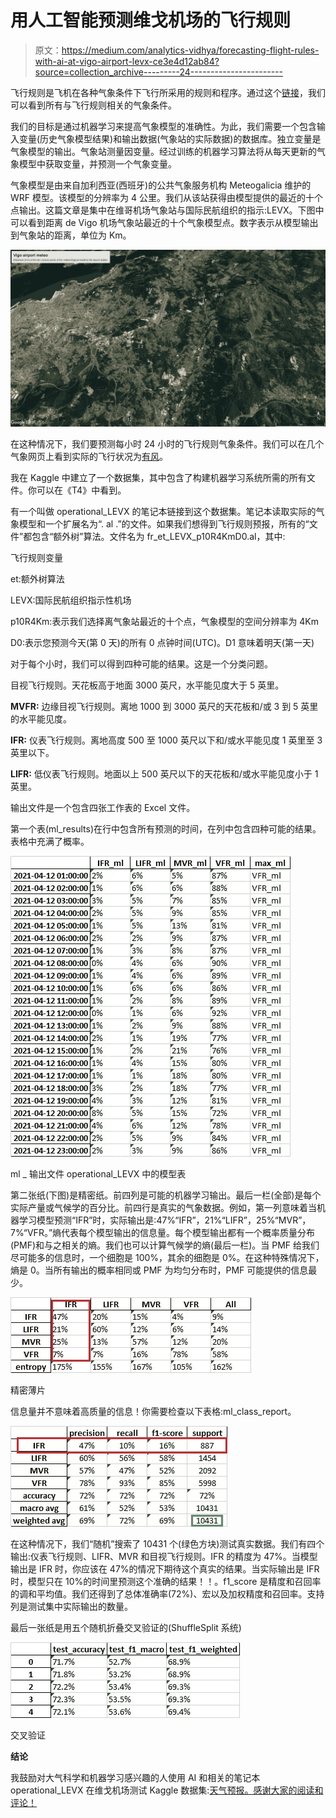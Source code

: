 # 用人工智能预测维戈机场的飞行规则

> 原文：<https://medium.com/analytics-vidhya/forecasting-flight-rules-with-ai-at-vigo-airport-levx-ce3e4d12ab84?source=collection_archive---------24----------------------->

飞行规则是飞机在各种气象条件下飞行所采用的规则和程序。通过这个[链接](https://www.aviationweather.gov/taf/help?page=plot)，我们可以看到所有与飞行规则相关的气象条件。

我们的目标是通过机器学习来提高气象模型的准确性。为此，我们需要一个包含输入变量(历史气象模型结果)和输出数据(气象站的实际数据)的数据库。独立变量是气象模型的输出。气象站测量因变量。经过训练的机器学习算法将从每天更新的气象模型中获取变量，并预测一个气象变量。

气象模型是由来自加利西亚(西班牙)的公共气象服务机构 Meteogalicia 维护的 WRF 模型。该模型的分辨率为 4 公里。我们从该站获得由模型提供的最近的十个点输出。这篇文章是集中在维哥机场气象站与国际民航组织的指示:LEVX。下图中可以看到距离 de Vigo 机场气象站最近的十个气象模型点。数字表示从模型输出到气象站的距离，单位为 Km。

![](img/7fdb02ee3ccdc1021574a3e35333eeff.png)

在这种情况下，我们要预测每小时 24 小时的飞行规则气象条件。我们可以在几个气象网页上看到实际的飞行状况为[有风](https://www.windy.com/?42.598,-8.770,5,i:pressure)。

我在 Kaggle 中建立了一个数据集，其中包含了构建机器学习系统所需的所有文件。你可以在《T4》中看到。

有一个叫做 operational_LEVX 的笔记本链接到这个数据集。笔记本读取实际的气象模型和一个扩展名为“. al .”的文件。如果我们想得到飞行规则预报，所有的“文件”都包含“额外树”算法。文件名为 fr_et_LEVX_p10R4KmD0.al，其中:

飞行规则变量

et:额外树算法

LEVX:国际民航组织指示性机场

p10R4Km:表示我们选择离气象站最近的十个点，气象模型的空间分辨率为 4Km

D0:表示您预测今天(第 0 天)的所有 0 点钟时间(UTC)。D1 意味着明天(第一天)

对于每个小时，我们可以得到四种可能的结果。这是一个分类问题。

目视飞行规则。天花板高于地面 3000 英尺，水平能见度大于 5 英里。

**MVFR:** 边缘目视飞行规则。离地 1000 到 3000 英尺的天花板和/或 3 到 5 英里的水平能见度。

**IFR:** 仪表飞行规则。离地高度 500 至 1000 英尺以下和/或水平能见度 1 英里至 3 英里以下。

**LIFR:** 低仪表飞行规则。地面以上 500 英尺以下的天花板和/或水平能见度小于 1 英里。

输出文件是一个包含四张工作表的 Excel 文件。

第一个表(ml_results)在行中包含所有预测的时间，在列中包含四种可能的结果。表格中充满了概率。

![](img/e7070fa725b375c251090bb1c8b9b8bd.png)

ml _ 输出文件 operational_LEVX 中的模型表

第二张纸(下图)是精密纸。前四列是可能的机器学习输出。最后一栏(全部)是每个实际产量或气候学的百分比。前四行是真实的气象数据。例如，第一列意味着当机器学习模型预测“IFR”时，实际输出是:47%“IFR”，21%“LIFR”，25%“MVR”，7%“VFR。”熵代表每个模型输出的信息量。每个模型输出都有一个概率质量分布(PMF)和与之相关的熵。我们也可以计算气候学的熵(最后一栏)。当 PMF 给我们尽可能多的信息时，一个细胞是 100%，其余的细胞是 0%。在这种特殊情况下，熵是 0。当所有输出的概率相同或 PMF 为均匀分布时，PMF 可能提供的信息最少。

![](img/6129a271496cde94f4e48809e37d75b1.png)

精密薄片

信息量并不意味着高质量的信息！你需要检查以下表格:ml_class_report。

![](img/5dc17692a1e9a390a78a14d48d92b132.png)

在这种情况下，我们“随机”搜索了 10431 个(绿色方块)测试真实数据。我们有四个输出:仪表飞行规则、LIFR、MVR 和目视飞行规则。IFR 的精度为 47%。当模型输出是 IFR 时，你应该在 47%的情况下期待这个真实的结果。当实际输出是 IFR 时，模型只在 10%的时间里预测这个准确的结果！！。f1_score 是精度和召回率的调和平均值。我们还得到了总体准确率(72%)、宏以及加权精度和召回率。支持列是测试集中实际输出的数量。

最后一张纸是用五个随机折叠交叉验证的(ShuffleSplit 系统)

![](img/0d873d8396055b16bcdd67f72b4ce953.png)

交叉验证

**结论**

我鼓励对大气科学和机器学习感兴趣的人使用 AI 和相关的笔记本 operational_LEVX 在维戈机场测试 Kaggle 数据集:[天气预报。感谢大家的阅读和评论！](https://www.kaggle.com/jorgerobinat/weather-forecasting-at-vigo-airport-using-ai)